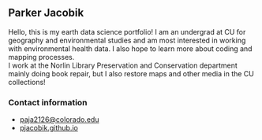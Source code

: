 ## Parker Jacobik
Hello, this is my earth data science portfolio! I am an undergrad at CU for geography and environmental studies and am most interested in working with environmental health data. I also hope to learn more about coding and mapping processes.\
I work at the Norlin Library Preservation and Conservation department mainly doing book repair, but I also restore maps and other media in the CU collections!


### Contact information
  - paja2126@colorado.edu 
 -  [pjacobik.github.io](https://pjacobik.github.io/)
